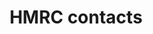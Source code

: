 ---
layout: frontend-template-documentation
sectionKey: Frontend templates
eleventyNavigation:
  parent: Finders
title: HMRC contacts
description: A directory of all the ways to contact HMRC
howItWorks:
  This finder lists all the contacts within HMRC. End-users can use the search component to filter the returned results on the page based on a topic and via search.
examples:
  0:
    title: Contact HM Revenue & Customs
    link: https://www.gov.uk/government/organisations/hm-revenue-customs/contact
contentSchema:
  title: finder
  link: https://docs.publishing.service.gov.uk/content-schemas/finder.html
contentType:
  title: finder
  link: https://docs.publishing.service.gov.uk/document-types/finder.html
components:
  0:
    componentName: Layout super navigation header
    componentURL: https://components.publishing.service.gov.uk/component-guide/layout_super_navigation_header
    generated: auto
    input:
  1:
    componentName: Contextual breadcrumbs
    componentURL: https://components.publishing.service.gov.uk/component-guide/contextual_breadcrumbs
    generated: auto
    input:
  2:
    componentName: "[Heading](https://components.publishing.service.gov.uk/component-guide/heading) displays the total contacts"
    componentURL:
    generated: auto
    input:
  3:
    componentName: Feedback
    componentURL: https://components.publishing.service.gov.uk/component-guide/feedback
    generated: auto
    input:
  4:
    componentName: Layout footer
    componentURL: https://components.publishing.service.gov.uk/component-guide/layout_footer
    generated: auto
    input:
  5:
    componentName: Page title
    componentURL: https://components.publishing.service.gov.uk/component-guide/title
    generated: auto
    input:
  6:
    componentName: Metadata block
    componentURL: https://components.publishing.service.gov.uk/component-guide/metadata
    generated: auto
    input:
  7:
    componentName: Search
    componentURL: https://components.publishing.service.gov.uk/component-guide/search
    generated: auto
    input:
  8:
    componentName: Subscription links
    componentURL: https://components.publishing.service.gov.uk/component-guide/subscription_links
    generated: auto
    input:
  9:
    componentName: Document list
    componentURL: https://components.publishing.service.gov.uk/component-guide/document_list
    generated: auto
    input:
  10:
    componentName: Option select
    componentURL: https://components.publishing.service.gov.uk/component-guide/option_select
    generated: auto
    input:
---